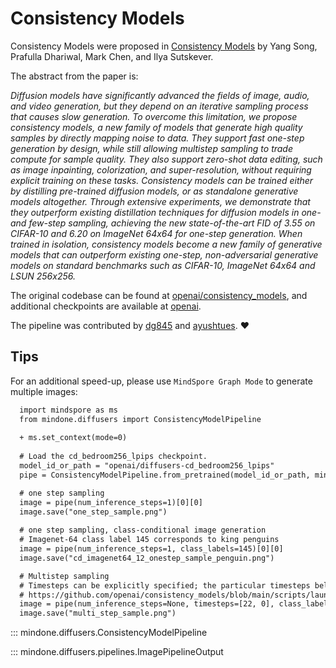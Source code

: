 <!--Copyright 2024 The HuggingFace Team. All rights reserved.

Licensed under the Apache License, Version 2.0 (the "License"); you may not use this file except in compliance with
the License. You may obtain a copy of the License at

http://www.apache.org/licenses/LICENSE-2.0

Unless required by applicable law or agreed to in writing, software distributed under the License is distributed on
an "AS IS" BASIS, WITHOUT WARRANTIES OR CONDITIONS OF ANY KIND, either express or implied. See the License for the
specific language governing permissions and limitations under the License.
-->

# Consistency Models

Consistency Models were proposed in [Consistency Models](https://huggingface.co/papers/2303.01469) by Yang Song, Prafulla Dhariwal, Mark Chen, and Ilya Sutskever.

The abstract from the paper is:

*Diffusion models have significantly advanced the fields of image, audio, and video generation, but they depend on an iterative sampling process that causes slow generation. To overcome this limitation, we propose consistency models, a new family of models that generate high quality samples by directly mapping noise to data. They support fast one-step generation by design, while still allowing multistep sampling to trade compute for sample quality. They also support zero-shot data editing, such as image inpainting, colorization, and super-resolution, without requiring explicit training on these tasks. Consistency models can be trained either by distilling pre-trained diffusion models, or as standalone generative models altogether. Through extensive experiments, we demonstrate that they outperform existing distillation techniques for diffusion models in one- and few-step sampling, achieving the new state-of-the-art FID of 3.55 on CIFAR-10 and 6.20 on ImageNet 64x64 for one-step generation. When trained in isolation, consistency models become a new family of generative models that can outperform existing one-step, non-adversarial generative models on standard benchmarks such as CIFAR-10, ImageNet 64x64 and LSUN 256x256.*

The original codebase can be found at [openai/consistency_models](https://github.com/openai/consistency_models), and additional checkpoints are available at [openai](https://huggingface.co/openai).

The pipeline was contributed by [dg845](https://github.com/dg845) and [ayushtues](https://huggingface.co/ayushtues). ❤️

## Tips

For an additional speed-up, please use `MindSpore Graph Mode` to generate multiple images:

```diff
  import mindspore as ms
  from mindone.diffusers import ConsistencyModelPipeline
  
  + ms.set_context(mode=0)
  
  # Load the cd_bedroom256_lpips checkpoint.
  model_id_or_path = "openai/diffusers-cd_bedroom256_lpips"
  pipe = ConsistencyModelPipeline.from_pretrained(model_id_or_path, mindspore_dtype=ms.float16)

  # one step sampling
  image = pipe(num_inference_steps=1)[0][0]
  image.save("one_step_sample.png")
  
  # one step sampling, class-conditional image generation
  # Imagenet-64 class label 145 corresponds to king penguins
  image = pipe(num_inference_steps=1, class_labels=145)[0][0]
  image.save("cd_imagenet64_12_onestep_sample_penguin.png")

  # Multistep sampling
  # Timesteps can be explicitly specified; the particular timesteps below are from the original GitHub repo:
  # https://github.com/openai/consistency_models/blob/main/scripts/launch.sh#L83
  image = pipe(num_inference_steps=None, timesteps=[22, 0], class_label=145)[0][0]
  image.save("multi_step_sample.png")
```


::: mindone.diffusers.ConsistencyModelPipeline

::: mindone.diffusers.pipelines.ImagePipelineOutput
